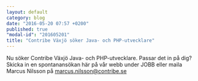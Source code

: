 ```yaml
---
layout: default
category: blog
date: "2016-05-20 07:57 +0200"
published: true
"modal-id": "201605201"
title: "Contribe Växjö söker Java- och PHP-utvecklare"
---
```

Nu söker Contribe Växjö Java- och PHP-utvecklare. Passar det in på dig? Skicka in en spontanansökan här på vår webb under JOBB eller maila Marcus Nilsson på marcus.nilsson@contribe.se
